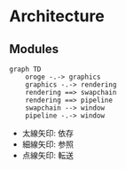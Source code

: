 # Architecture

## Modules

```mermaid
graph TD
    oroge -.-> graphics
    graphics -.-> rendering
    rendering ==> swapchain
    rendering ==> pipeline
    swapchain --> window
    pipeline -.-> window
```

- 太線矢印: 依存
- 細線矢印: 参照
- 点線矢印: 転送
